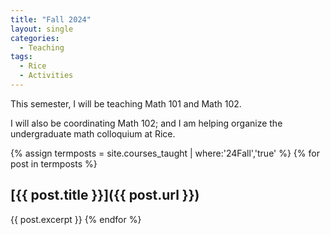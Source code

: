 ```yaml
---
title: "Fall 2024"
layout: single
categories:
  - Teaching
tags:
  - Rice
  - Activities
---
```


This semester, I will be teaching Math 101 and Math 102.

I will also be coordinating Math 102; and I am helping organize the undergraduate math colloquium at Rice.

<!--end_excerpt-->


{% assign termposts = site.courses_taught | where:'24Fall','true' %}
    {% for post in termposts %}

## [{{ post.title }}]({{ post.url }})

{{ post.excerpt }}
    {% endfor %}
